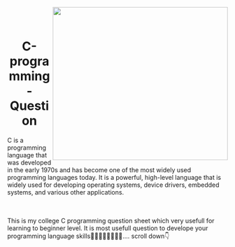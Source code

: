 <img align="right" width = "400" height = "350" src = "https://thelittlelabs.com/wp-content/uploads/2020/11/C_Dribbble.gif"><br><br>
<h1 align = "center">C-programming-Question</h1>
C is a programming language that was developed in the early 1970s and has become one of the most widely used programming languages today. It is a powerful, high-level language that is widely used for developing operating systems, device drivers, embedded systems, and various other applications.

<br><br>This is my college C programming question sheet which very usefull for learning to beginner level. It is most usefull question to develope your programming language skills🧑‍💻👨‍💻👩‍💻👩‍💻.... scroll down👇
<br><br>



